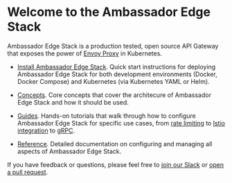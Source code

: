# Welcome to the Ambassador Edge Stack





Ambassador Edge Stack is a production tested, open source API Gateway that exposes the power of [Envoy Proxy](https://www.envoyproxy.io) in Kubernetes.

* [Install Ambassador Edge Stack](/user-guide/install). Quick start instructions for deploying Ambassador Edge Stack for both development environments (Docker, Docker Compose) and Kubernetes (via Kubernetes YAML or Helm).

* [Concepts](/concepts/overview). Core concepts that cover the architecure of Ambassador Edge Stack  and how it should be used.

* [Guides](/docs/guides). Hands-on tutorials that walk through how to configure Ambassador Edge Stack for specific use cases, from [rate limiting](/user-guide/advanced-rate-limiting) to [Istio integration](/user-guide/with-istio) to [gRPC](/user-guide/grpc).

* [Reference](/reference/configuration). Detailed documentation on configuring and managing all aspects of Ambassador Edge Stack.

If you have feedback or questions, please feel free to [join our Slack](https://d6e.co/slack) or [open a pull request](https://github.com/datawire/ambassador/pulls).
